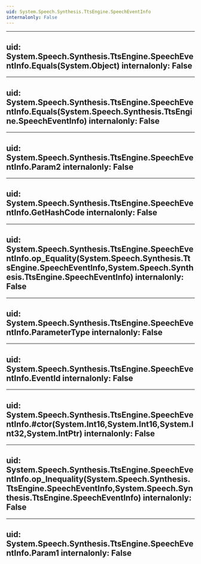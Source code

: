 ```yaml
---
uid: System.Speech.Synthesis.TtsEngine.SpeechEventInfo
internalonly: False
---
```


---
uid: System.Speech.Synthesis.TtsEngine.SpeechEventInfo.Equals(System.Object)
internalonly: False
---

---
uid: System.Speech.Synthesis.TtsEngine.SpeechEventInfo.Equals(System.Speech.Synthesis.TtsEngine.SpeechEventInfo)
internalonly: False
---

---
uid: System.Speech.Synthesis.TtsEngine.SpeechEventInfo.Param2
internalonly: False
---

---
uid: System.Speech.Synthesis.TtsEngine.SpeechEventInfo.GetHashCode
internalonly: False
---

---
uid: System.Speech.Synthesis.TtsEngine.SpeechEventInfo.op_Equality(System.Speech.Synthesis.TtsEngine.SpeechEventInfo,System.Speech.Synthesis.TtsEngine.SpeechEventInfo)
internalonly: False
---

---
uid: System.Speech.Synthesis.TtsEngine.SpeechEventInfo.ParameterType
internalonly: False
---

---
uid: System.Speech.Synthesis.TtsEngine.SpeechEventInfo.EventId
internalonly: False
---

---
uid: System.Speech.Synthesis.TtsEngine.SpeechEventInfo.#ctor(System.Int16,System.Int16,System.Int32,System.IntPtr)
internalonly: False
---

---
uid: System.Speech.Synthesis.TtsEngine.SpeechEventInfo.op_Inequality(System.Speech.Synthesis.TtsEngine.SpeechEventInfo,System.Speech.Synthesis.TtsEngine.SpeechEventInfo)
internalonly: False
---

---
uid: System.Speech.Synthesis.TtsEngine.SpeechEventInfo.Param1
internalonly: False
---
